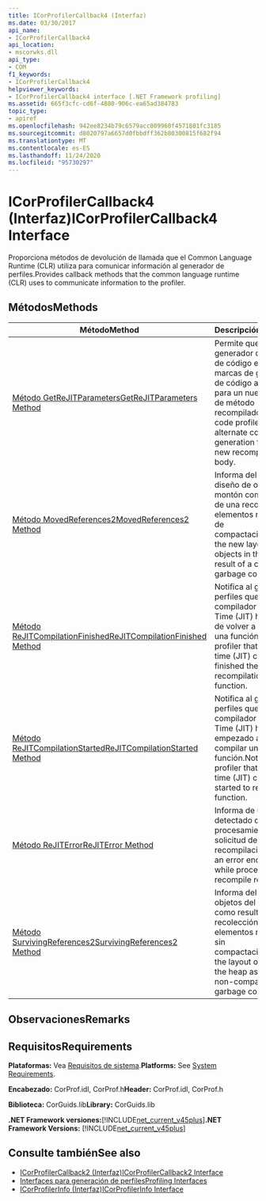 ```yaml
---
title: ICorProfilerCallback4 (Interfaz)
ms.date: 03/30/2017
api_name:
- ICorProfilerCallback4
api_location:
- mscorwks.dll
api_type:
- COM
f1_keywords:
- ICorProfilerCallback4
helpviewer_keywords:
- ICorProfilerCallback4 interface [.NET Framework profiling]
ms.assetid: 665f3cfc-cd6f-4880-906c-ea65ad384783
topic_type:
- apiref
ms.openlocfilehash: 942ee8234b79c6579acc009960f4571801fc3185
ms.sourcegitcommit: d8020797a6657d0fbbdff362b80300815f682f94
ms.translationtype: MT
ms.contentlocale: es-ES
ms.lasthandoff: 11/24/2020
ms.locfileid: "95730297"
---
```

# <a name="icorprofilercallback4-interface"></a><span data-ttu-id="62f15-102">ICorProfilerCallback4 (Interfaz)</span><span class="sxs-lookup"><span data-stu-id="62f15-102">ICorProfilerCallback4 Interface</span></span>

<span data-ttu-id="62f15-103">Proporciona métodos de devolución de llamada que el Common Language Runtime (CLR) utiliza para comunicar información al generador de perfiles.</span><span class="sxs-lookup"><span data-stu-id="62f15-103">Provides callback methods that the common language runtime (CLR) uses to communicate information to the profiler.</span></span>  
  
## <a name="methods"></a><span data-ttu-id="62f15-104">Métodos</span><span class="sxs-lookup"><span data-stu-id="62f15-104">Methods</span></span>  
  
|<span data-ttu-id="62f15-105">Método</span><span class="sxs-lookup"><span data-stu-id="62f15-105">Method</span></span>|<span data-ttu-id="62f15-106">Descripción</span><span class="sxs-lookup"><span data-stu-id="62f15-106">Description</span></span>|  
|------------|-----------------|  
|[<span data-ttu-id="62f15-107">Método GetReJITParameters</span><span class="sxs-lookup"><span data-stu-id="62f15-107">GetReJITParameters Method</span></span>](icorprofilercallback4-getrejitparameters-method.md)|<span data-ttu-id="62f15-108">Permite que el generador de perfiles de código establezca marcas de generación de código alternativas para un nuevo cuerpo de método recompilado.</span><span class="sxs-lookup"><span data-stu-id="62f15-108">Allows the code profiler to set alternate code generation flags for a new recompiled method body.</span></span>|  
|[<span data-ttu-id="62f15-109">Método MovedReferences2</span><span class="sxs-lookup"><span data-stu-id="62f15-109">MovedReferences2 Method</span></span>](icorprofilercallback4-movedreferences2-method.md)|<span data-ttu-id="62f15-110">Informa del nuevo diseño de objetos del montón como resultado de una recolección de elementos no utilizados de compactación.</span><span class="sxs-lookup"><span data-stu-id="62f15-110">Reports the new layout of objects in the heap as a result of a compacting garbage collection.</span></span>|  
|[<span data-ttu-id="62f15-111">Método ReJITCompilationFinished</span><span class="sxs-lookup"><span data-stu-id="62f15-111">ReJITCompilationFinished Method</span></span>](icorprofilercallback4-rejitcompilationfinished-method.md)|<span data-ttu-id="62f15-112">Notifica al generador de perfiles que el compilador Just-in-Time (JIT) ha terminado de volver a compilar una función.</span><span class="sxs-lookup"><span data-stu-id="62f15-112">Notifies the profiler that the just-in-time (JIT) compiler has finished the recompilation of a function.</span></span>|  
|[<span data-ttu-id="62f15-113">Método ReJITCompilationStarted</span><span class="sxs-lookup"><span data-stu-id="62f15-113">ReJITCompilationStarted Method</span></span>](icorprofilercallback4-rejitcompilationstarted-method.md)|<span data-ttu-id="62f15-114">Notifica al generador de perfiles que el compilador Just-in-Time (JIT) ha empezado a volver a compilar una función.</span><span class="sxs-lookup"><span data-stu-id="62f15-114">Notifies the profiler that the just-in-time (JIT) compiler has started to recompile a function.</span></span>|  
|[<span data-ttu-id="62f15-115">Método ReJITError</span><span class="sxs-lookup"><span data-stu-id="62f15-115">ReJITError Method</span></span>](icorprofilercallback4-rejiterror-method.md)|<span data-ttu-id="62f15-116">Informa de un error detectado durante el procesamiento de una solicitud de recompilación.</span><span class="sxs-lookup"><span data-stu-id="62f15-116">Reports an error encountered while processing a recompile request.</span></span>|  
|[<span data-ttu-id="62f15-117">Método SurvivingReferences2</span><span class="sxs-lookup"><span data-stu-id="62f15-117">SurvivingReferences2 Method</span></span>](icorprofilercallback4-survivingreferences2-method.md)|<span data-ttu-id="62f15-118">Informa del diseño de objetos del montón como resultado de una recolección de elementos no utilizados sin compactación.</span><span class="sxs-lookup"><span data-stu-id="62f15-118">Reports the layout of objects in the heap as a result of a non-compacting garbage collection.</span></span>|  
  
## <a name="remarks"></a><span data-ttu-id="62f15-119">Observaciones</span><span class="sxs-lookup"><span data-stu-id="62f15-119">Remarks</span></span>  
  
## <a name="requirements"></a><span data-ttu-id="62f15-120">Requisitos</span><span class="sxs-lookup"><span data-stu-id="62f15-120">Requirements</span></span>  

 <span data-ttu-id="62f15-121">**Plataformas:** Vea [Requisitos de sistema](../../get-started/system-requirements.md).</span><span class="sxs-lookup"><span data-stu-id="62f15-121">**Platforms:** See [System Requirements](../../get-started/system-requirements.md).</span></span>  
  
 <span data-ttu-id="62f15-122">**Encabezado:** CorProf.idl, CorProf.h</span><span class="sxs-lookup"><span data-stu-id="62f15-122">**Header:** CorProf.idl, CorProf.h</span></span>  
  
 <span data-ttu-id="62f15-123">**Biblioteca:** CorGuids.lib</span><span class="sxs-lookup"><span data-stu-id="62f15-123">**Library:** CorGuids.lib</span></span>  
  
 <span data-ttu-id="62f15-124">**.NET Framework versiones:**[!INCLUDE[net_current_v45plus](../../../../includes/net-current-v45plus-md.md)]</span><span class="sxs-lookup"><span data-stu-id="62f15-124">**.NET Framework Versions:** [!INCLUDE[net_current_v45plus](../../../../includes/net-current-v45plus-md.md)]</span></span>  
  
## <a name="see-also"></a><span data-ttu-id="62f15-125">Consulte también</span><span class="sxs-lookup"><span data-stu-id="62f15-125">See also</span></span>

- [<span data-ttu-id="62f15-126">ICorProfilerCallback2 (Interfaz)</span><span class="sxs-lookup"><span data-stu-id="62f15-126">ICorProfilerCallback2 Interface</span></span>](icorprofilercallback2-interface.md)
- [<span data-ttu-id="62f15-127">Interfaces para generación de perfiles</span><span class="sxs-lookup"><span data-stu-id="62f15-127">Profiling Interfaces</span></span>](profiling-interfaces.md)
- [<span data-ttu-id="62f15-128">ICorProfilerInfo (Interfaz)</span><span class="sxs-lookup"><span data-stu-id="62f15-128">ICorProfilerInfo Interface</span></span>](icorprofilerinfo-interface.md)
